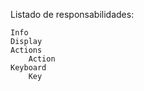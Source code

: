 Listado de responsabilidades:

    Info
    Display
    Actions
        Action
    Keyboard
        Key
